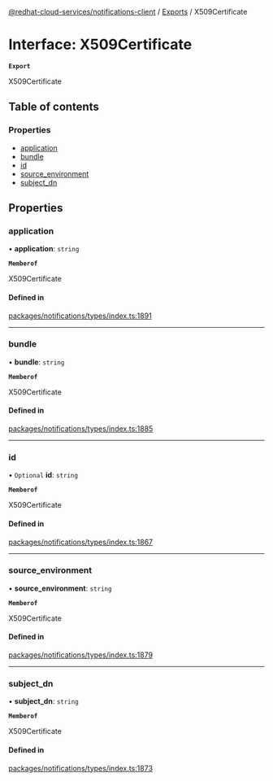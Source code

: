 [@redhat-cloud-services/notifications-client](../README.md) / [Exports](../modules.md) / X509Certificate

# Interface: X509Certificate

**`Export`**

X509Certificate

## Table of contents

### Properties

- [application](X509Certificate.md#application)
- [bundle](X509Certificate.md#bundle)
- [id](X509Certificate.md#id)
- [source\_environment](X509Certificate.md#source_environment)
- [subject\_dn](X509Certificate.md#subject_dn)

## Properties

### application

• **application**: `string`

**`Memberof`**

X509Certificate

#### Defined in

[packages/notifications/types/index.ts:1891](https://github.com/RedHatInsights/javascript-clients/blob/main/packages/notifications/types/index.ts#L1891)

___

### bundle

• **bundle**: `string`

**`Memberof`**

X509Certificate

#### Defined in

[packages/notifications/types/index.ts:1885](https://github.com/RedHatInsights/javascript-clients/blob/main/packages/notifications/types/index.ts#L1885)

___

### id

• `Optional` **id**: `string`

**`Memberof`**

X509Certificate

#### Defined in

[packages/notifications/types/index.ts:1867](https://github.com/RedHatInsights/javascript-clients/blob/main/packages/notifications/types/index.ts#L1867)

___

### source\_environment

• **source\_environment**: `string`

**`Memberof`**

X509Certificate

#### Defined in

[packages/notifications/types/index.ts:1879](https://github.com/RedHatInsights/javascript-clients/blob/main/packages/notifications/types/index.ts#L1879)

___

### subject\_dn

• **subject\_dn**: `string`

**`Memberof`**

X509Certificate

#### Defined in

[packages/notifications/types/index.ts:1873](https://github.com/RedHatInsights/javascript-clients/blob/main/packages/notifications/types/index.ts#L1873)
